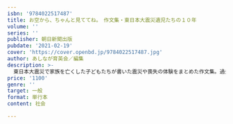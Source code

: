 ```yaml
---
isbn: '9784022517487'
title: お空から、ちゃんと見ててね。　作文集・東日本大震災遺児たちの１０年
volume: ''
series: ''
publisher: 朝日新聞出版
pubdate: '2021-02-19'
cover: 'https://cover.openbd.jp/9784022517487.jpg'
author: あしなが育英会／編集
description: >-
  東日本大震災で家族を亡くした子どもたちが書いた震災や喪失の体験をまとめた作文集。過去の記録だけではなく10～25歳に成長した彼らの書き下ろし作文やインタビューも加え、10年の間に起こった考え方や心の変化にも迫る。（プロフィール）あしなが育英会（あしながいくえいかい）病気や災害、自死（自殺）などで親を亡くした子どもたちや、障がいなどで親が十分に働けない家庭の子どもたちを、奨学金、教育支援、心のケアで支える民間非営利団体。自らも事故で家族を亡くした玉井義臣と岡嶋信治が始めた「あしなが運動」を原点に、全国の寄付者「あしながさん」に支えられ、国内外で遺児支援活動を続けている。
price: '1100'
genre: ''
target: 一般
format: 単行本
content: 社会

---
```

